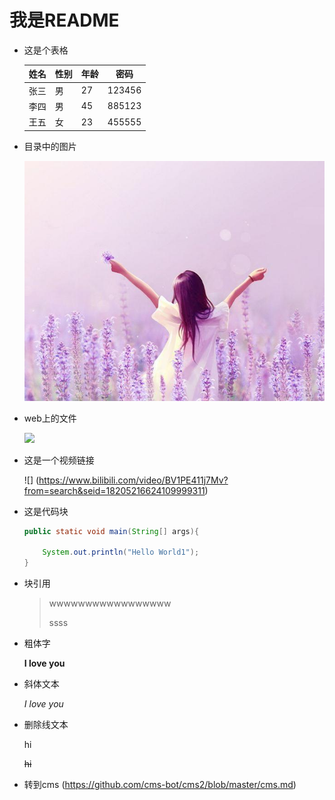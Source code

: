 #                                     我是README

- 这是个表格

  | 姓名 | 性别 | 年龄 |  密码  |
  | ---- | ---- | ---- | :----: |
  | 张三 | 男   | 27   | 123456 |
  | 李四 | 男   | 45   | 885123 |
  | 王五 | 女   | 23   | 455555 |

- 目录中的图片

  

  ![](https://github.com/cms-bot/cms2/blob/master/1.jpg)





- web上的文件

     ![](https://gimg2.baidu.com/image_search/src=http%3A%2F%2Fgss0.baidu.com%2F7Po3dSag_xI4khGko9WTAnF6hhy%2Fzhidao%2Fpic%2Fitem%2F30adcbef76094b364b18a31ca2cc7cd98c109dbd.jpg&refer=http%3A%2F%2Fgss0.baidu.com&app=2002&size=f9999,10000&q=a80&n=0&g=0n&fmt=jpeg?sec=1621778448&t=b4252b6234807b03c535b9cf791401eb)

- 这是一个视频链接

   ![]
    (https://www.bilibili.com/video/BV1PE411j7Mv?from=search&seid=18205216624109999311)



- 这是代码块

   

  ```java
  public static void main(String[] args){
      
      System.out.println("Hello World1");
  }
  ```

- 块引用

  > wwwwwwwwwwwwwwwww
  >
  > ssss

- 粗体字

  **I love you**

- 斜体文本

  *I love you*

- 删除线文本

  hi

  ~~hi~~
- 转到cms
(https://github.com/cms-bot/cms2/blob/master/cms.md)

  

  

  

  
